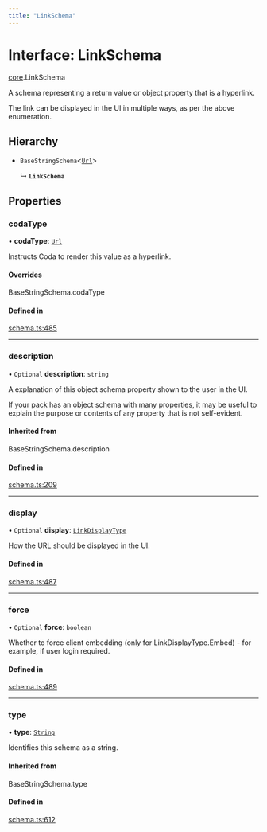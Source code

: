 ```yaml
---
title: "LinkSchema"
---
```

# Interface: LinkSchema

[core](../modules/core.md).LinkSchema

A schema representing a return value or object property that is a hyperlink.

The link can be displayed in the UI in multiple ways, as per the above enumeration.

## Hierarchy

- `BaseStringSchema`<[`Url`](../enums/core.ValueHintType.md#url)\>

  ↳ **`LinkSchema`**

## Properties

### codaType

• **codaType**: [`Url`](../enums/core.ValueHintType.md#url)

Instructs Coda to render this value as a hyperlink.

#### Overrides

BaseStringSchema.codaType

#### Defined in

[schema.ts:485](https://github.com/coda/packs-sdk/blob/main/schema.ts#L485)

___

### description

• `Optional` **description**: `string`

A explanation of this object schema property shown to the user in the UI.

If your pack has an object schema with many properties, it may be useful to
explain the purpose or contents of any property that is not self-evident.

#### Inherited from

BaseStringSchema.description

#### Defined in

[schema.ts:209](https://github.com/coda/packs-sdk/blob/main/schema.ts#L209)

___

### display

• `Optional` **display**: [`LinkDisplayType`](../enums/core.LinkDisplayType.md)

How the URL should be displayed in the UI.

#### Defined in

[schema.ts:487](https://github.com/coda/packs-sdk/blob/main/schema.ts#L487)

___

### force

• `Optional` **force**: `boolean`

Whether to force client embedding (only for LinkDisplayType.Embed) - for example, if user login required.

#### Defined in

[schema.ts:489](https://github.com/coda/packs-sdk/blob/main/schema.ts#L489)

___

### type

• **type**: [`String`](../enums/core.ValueType.md#string)

Identifies this schema as a string.

#### Inherited from

BaseStringSchema.type

#### Defined in

[schema.ts:612](https://github.com/coda/packs-sdk/blob/main/schema.ts#L612)
